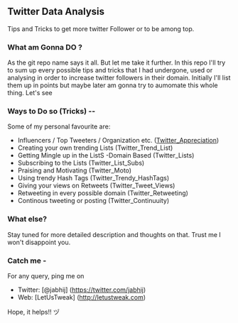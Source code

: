 ## Twitter Data Analysis

Tips and Tricks to get more twitter Follower or to be among top.

### What am Gonna DO ?

As the git repo name says it all. But let me take it further. In this repo I'll try to sum up every possible tips and tricks that I had undergone, used or analysing in order to increase twitter followers in their domain. Initially I'll list them up in points but maybe later am gonna try to aumomate this whole thing. Let's see

### Ways to Do so (Tricks) --

Some of my personal favourite are:
- Influencers / Top Tweeters / Organization etc. 
([Twitter_Appreciation](https://github.com/jabhij/Twitter_Data_Analysis/blob/master/How_To/Twitter_Appreciation.md))
- Creating your own trending Lists (Twitter_Trend_List)
- Getting Mingle up in the ListS -Domain Based (Twitter_Lists)
- Subscribing to the Lists (Twitter_List_Subs)
- Praising and Motivating (Twitter_Moto)
- Using trendy Hash Tags (Twitter_Trendy_HashTags)
- Giving your views on Retweets (Twitter_Tweet_Views)
- Retweeting in every possible domain (Twitter_Retweeting)
- Continous tweeting or posting (Twitter_Continuuity)

### What else?

Stay tuned for more detailed description and thoughts on that. Trust me I won't disappoint you.

### Catch me -

For any query, ping me on 
- Twitter: [@jabhij] (https://twitter.com/jabhij)
- Web: [LetUsTweak] (http://letustweak.com)

Hope, it helps!!  ヅ
